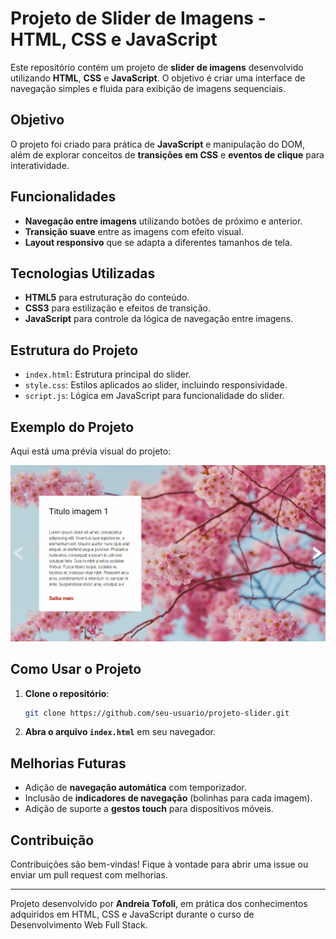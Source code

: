 # Projeto de Slider de Imagens - HTML, CSS e JavaScript

Este repositório contém um projeto de **slider de imagens** desenvolvido utilizando **HTML**, **CSS** e **JavaScript**. O objetivo é criar uma interface de navegação simples e fluida para exibição de imagens sequenciais.

## Objetivo
O projeto foi criado para prática de **JavaScript** e manipulação do DOM, além de explorar conceitos de **transições em CSS** e **eventos de clique** para interatividade.

## Funcionalidades
- **Navegação entre imagens** utilizando botões de próximo e anterior.
- **Transição suave** entre as imagens com efeito visual.
- **Layout responsivo** que se adapta a diferentes tamanhos de tela.

## Tecnologias Utilizadas
- **HTML5** para estruturação do conteúdo.
- **CSS3** para estilização e efeitos de transição.
- **JavaScript** para controle da lógica de navegação entre imagens.

## Estrutura do Projeto
- `index.html`: Estrutura principal do slider.
- `style.css`: Estilos aplicados ao slider, incluindo responsividade.
- `script.js`: Lógica em JavaScript para funcionalidade do slider.

## Exemplo do Projeto
Aqui está uma prévia visual do projeto:

![Demonstração do Projeto](imagens/animacao.gif)

## Como Usar o Projeto
1. **Clone o repositório**:
   ```bash
   git clone https://github.com/seu-usuario/projeto-slider.git
   ```
2. **Abra o arquivo `index.html`** em seu navegador.

## Melhorias Futuras
- Adição de **navegação automática** com temporizador.
- Inclusão de **indicadores de navegação** (bolinhas para cada imagem).
- Adição de suporte a **gestos touch** para dispositivos móveis.

## Contribuição
Contribuições são bem-vindas! Fique à vontade para abrir uma issue ou enviar um pull request com melhorias.

---
Projeto desenvolvido por **Andreia Tofoli**, em prática dos conhecimentos adquiridos em HTML, CSS e JavaScript durante o curso de Desenvolvimento Web Full Stack.

